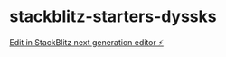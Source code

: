 # stackblitz-starters-dyssks

[Edit in StackBlitz next generation editor ⚡️](https://stackblitz.com/~/github.com/ryanskar02/stackblitz-starters-dyssks)